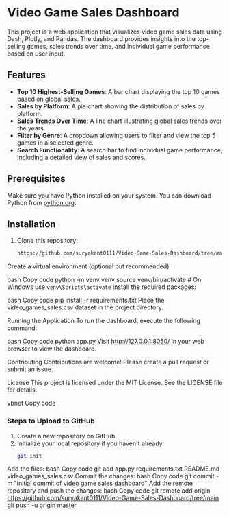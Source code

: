 # Video Game Sales Dashboard

This project is a web application that visualizes video game sales data using Dash, Plotly, and Pandas. The dashboard provides insights into the top-selling games, sales trends over time, and individual game performance based on user input.

## Features

- **Top 10 Highest-Selling Games**: A bar chart displaying the top 10 games based on global sales.
- **Sales by Platform**: A pie chart showing the distribution of sales by platform.
- **Sales Trends Over Time**: A line chart illustrating global sales trends over the years.
- **Filter by Genre**: A dropdown allowing users to filter and view the top 5 games in a selected genre.
- **Search Functionality**: A search bar to find individual game performance, including a detailed view of sales and scores.

## Prerequisites

Make sure you have Python installed on your system. You can download Python from [python.org](https://www.python.org/).

## Installation

1. Clone this repository:
   ```bash
   https://github.com/suryakant0111/Video-Game-Sales-Dashboard/tree/main
Create a virtual environment (optional but recommended):

bash
Copy code
python -m venv venv
source venv/bin/activate  # On Windows use `venv\Scripts\activate`
Install the required packages:

bash
Copy code
pip install -r requirements.txt
Place the video_games_sales.csv dataset in the project directory.

Running the Application
To run the dashboard, execute the following command:

bash
Copy code
python app.py
Visit http://127.0.0.1:8050/ in your web browser to view the dashboard.

Contributing
Contributions are welcome! Please create a pull request or submit an issue.

License
This project is licensed under the MIT License. See the LICENSE file for details.

vbnet
Copy code

### Steps to Upload to GitHub
1. Create a new repository on GitHub.
2. Initialize your local repository if you haven't already:
   ```bash
   git init
Add the files:
bash
Copy code
git add app.py requirements.txt README.md video_games_sales.csv
Commit the changes:
bash
Copy code
git commit -m "Initial commit of video game sales dashboard"
Add the remote repository and push the changes:
bash
Copy code
git remote add origin https://github.com/suryakant0111/Video-Game-Sales-Dashboard/tree/main
git push -u origin master
